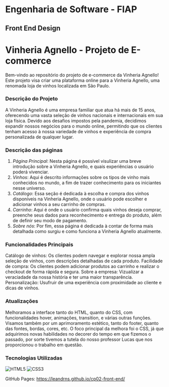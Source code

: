 # Engenharia de Software - FIAP
## Front End Design
# Vinheria Agnello - Projeto de E-commerce
Bem-vindo ao repositório do projeto de e-commerce da Vinheria Agnello! Este projeto visa criar uma plataforma online para a Vinheria Agnello, uma renomada loja de vinhos localizada em São Paulo.
 
### Descrição do Projeto
A Vinheria Agnello é uma empresa familiar que atua há mais de 15 anos, oferecendo uma vasta seleção de vinhos nacionais e internacionais em sua loja física. Devido aos desafios impostos pela pandemia, 
decidimos expandir nossos negócios para o mundo online, permitindo que os clientes tenham acesso à nossa variedade de vinhos e experiência de compra personalizada de qualquer lugar.
### Descrição das páginas
1) *Página Principal*: Nesta página é possível visulizar uma breve introdução sobre a Vinheria Agnello, e quais experiências o usuário poderá vivenciar.
2) *Vinhos*: Aqui é descrito informações sobre os tipos de vinho mais conhecidos no mundo, a fim de trazer conhecimento para os iniciantes nesse universo.
3) *Catálogo*: Essa seção é dedicada à escolha e compra dos vinhos disponíveis na Vinheria Agnello, onde o usuário pode escolher e adicionar vinhos a seu carrinho de compras.
4) *Carrinho*: Aqui é onde o usuário confirma quais vinhos deseja comprar, preenche seus dados para reconhecimento e entrega do produto, além de definir seu modo de pagamento.
5) *Sobre nós*: Por fim, essa página é dedicada à contar de forma mais detalhada como surgiu e como funciona a Vinheria Agnello atualmente.

### Funcionalidades Principais
Catálogo de vinhos: Os clientes podem navegar e explorar nossa ampla seleção de vinhos, com descrições detalhadas de cada produto.
Facilidade de compra: Os clientes podem adicionar produtos ao carrinho e realizar o checkout de forma rápida e segura.
Sobre a empresa: Vizualizar a veraciadade da nossa história e ter uma maior transparência.
Personalização: Usufruir de uma experiência com proximidade ao cliente e dicas de vinhos.
 
### Atualizações
Melhoramos a interface tanto do HTML, quanto do CSS, com funcionalidades hover, animações, transition, e várias outras funções.
Visamos também por um aprimoramento estético, tanto do footer, quanto das fontes, bordas, cores, etc.
O foco principal da melhora foi o CSS, já que adquirimos novas habilidades no decorer do tempo em que fizemos o passado,
por sorte tivemos a tutela do nosso professor Lucas que nos proporcionou o trabalho em questão.
 
### Tecnologias Utilizadas <br>
![HTML5](https://img.shields.io/badge/HTML5-E34F26?style=for-the-badge&logo=html5&logoColor=white)
![CSS3](https://img.shields.io/badge/CSS3-1572B6?style=for-the-badge&logo=css3&logoColor=white)

GitHub Pages: https://leandrns.github.io/cp02-front-end/
